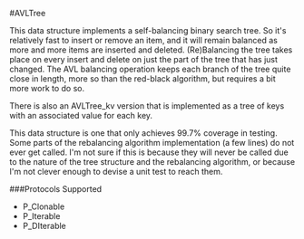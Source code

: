 #AVLTree

This data structure implements a self-balancing binary search tree. So it's relatively fast to insert or remove an item, and it will remain balanced as more and more items are inserted and deleted. (Re)Balancing the tree takes place on every insert and delete on just the part of the tree that has just changed. The AVL balancing operation keeps each branch of the tree quite close in length, more so than the red-black algorithm, but requires a bit more work to do so. 

There is also an AVLTree_kv version that is implemented as a tree of keys with an associated value for each key.

This data structure is one that only achieves 99.7% coverage in testing. Some parts of the rebalancing algorithm implementation (a few lines) do not ever get called. I'm not sure if this is because they will never be called due to the nature of the tree structure and the rebalancing algorithm, or because I'm not clever enough to devise a unit test to reach them. 

###Protocols Supported

- P_Clonable
- P_Iterable
- P_DIterable
